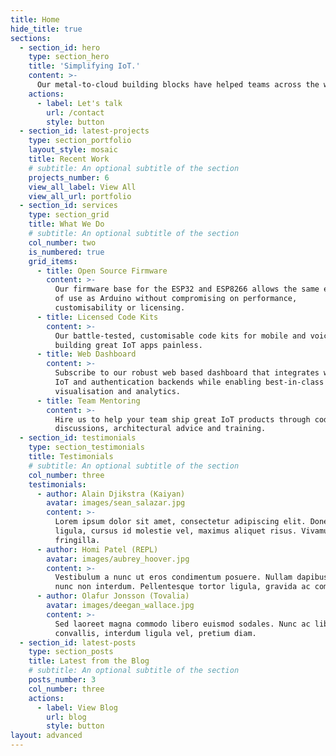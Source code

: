 ```yaml
---
title: Home
hide_title: true
sections:
  - section_id: hero
    type: section_hero
    title: 'Simplifying IoT.'
    content: >-
      Our metal-to-cloud building blocks have helped teams across the world ship 50000+ IoT devices. What are you working on?
    actions:
      - label: Let's talk
        url: /contact
        style: button
  - section_id: latest-projects
    type: section_portfolio
    layout_style: mosaic
    title: Recent Work
    # subtitle: An optional subtitle of the section
    projects_number: 6
    view_all_label: View All
    view_all_url: portfolio
  - section_id: services
    type: section_grid
    title: What We Do
    # subtitle: An optional subtitle of the section
    col_number: two
    is_numbered: true
    grid_items:
      - title: Open Source Firmware
        content: >-
          Our firmware base for the ESP32 and ESP8266 allows the same ease 
          of use as Arduino without compromising on performance, 
          customisability or licensing.
      - title: Licensed Code Kits
        content: >-
          Our battle-tested, customisable code kits for mobile and voice apps make 
          building great IoT apps painless.
      - title: Web Dashboard
        content: >-
          Subscribe to our robust web based dashboard that integrates with your existing 
          IoT and authentication backends while enabling best-in-class OTA, device management,
          visualisation and analytics.
      - title: Team Mentoring
        content: >-
          Hire us to help your team ship great IoT products through code reviews, technical 
          discussions, architectural advice and training.
  - section_id: testimonials
    type: section_testimonials
    title: Testimonials
    # subtitle: An optional subtitle of the section
    col_number: three
    testimonials:
      - author: Alain Djikstra (Kaiyan)
        avatar: images/sean_salazar.jpg
        content: >-
          Lorem ipsum dolor sit amet, consectetur adipiscing elit. Donec nisl
          ligula, cursus id molestie vel, maximus aliquet risus. Vivamus in nibh
          fringilla.
      - author: Homi Patel (REPL)
        avatar: images/aubrey_hoover.jpg
        content: >-
          Vestibulum a nunc ut eros condimentum posuere. Nullam dapibus quis
          nunc non interdum. Pellentesque tortor ligula, gravida ac commodo eu.
      - author: Olafur Jonsson (Tovalia)
        avatar: images/deegan_wallace.jpg
        content: >-
          Sed laoreet magna commodo libero euismod sodales. Nunc ac libero
          convallis, interdum ligula vel, pretium diam.
  - section_id: latest-posts
    type: section_posts
    title: Latest from the Blog
    # subtitle: An optional subtitle of the section
    posts_number: 3
    col_number: three
    actions:
      - label: View Blog
        url: blog
        style: button
layout: advanced
---
```

